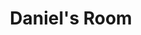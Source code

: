 ---
layout: portfolio
title: Daniel's Room
# FB and Jekyll SEO Tag values
description: Illustration showcasing a typical 9-year-old's messy room, departing with a friend.
image: /assets/images/portfolio/danielsRoom-thumb.jpg
# End FB and Jekyll SEO Tag values
categories: 
    - illustration
    - homepage
pretty_category: Illustration
pretty_title: Daniel's Room
permalink: /portfolio/daniels-room
sort_number: 27
masonryimage: /assets/images/portfolio/danielsRoom-thumb.jpg
fullsizeimage: /assets/images/portfolio/danielsRoom.jpg
work_details:
    - Digital Artwork, 2021
    - Based on <a href="/sketchbook/">a previous sketch</a> I made some years ago. I wanted to explore further the universe my characters should live in and develop. Of course, any 9-year old deserves a messy room.
---